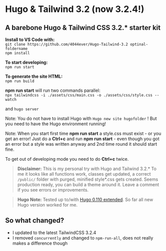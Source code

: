 # Hugo & Tailwind 3.2 (now 3.2.4!)

## A barebone Hugo & Tailwind CSS 3.2.* starter kit

**Install to VS Code with:**  
`git clone https://github.com/4044ever/Hugo-Tailwind-3.2 optinal-foldername`  
`npm install`

**To start developing:**  
`npm run start`

**To generate the site HTML:**  
`npm run build`

**npm run start** will run two commands parallel:  
`npx tailwindcss -i ./assets/css/main.css -o ./assets/css/style.css --watch`

and
`hugo server`

Note: You do not have to install Hugo with `Hugo new site hugofolder` ! But you need to have the Hugo environment running!

Note: When you start first time **npm run start** a style.css must exist - or you get an error! Just do a **Ctrl+c** and run **npm run start** - even though you got an error but a style was written anyway and 2nd time round it should start fine.

To get out of developing mode you need to do **Ctrl+c** twice.

> **Disclaimer:** This is my personal try with Hugo and Tailwind 3.2.* To me it looks like all functions work, classes get updated, a correct `/public/` folder with purged, minified style*.css gets created. Seems production ready, you can build a theme around it. Leave a comment if you see errors or improvements. 

> **Hugo Note:** Tested up to/with [Hugo 0.110 extended](https://github.com/gohugoio/hugo/releases/tag/v0.110.0). So far all new Hugo version worked for me.

## So what changed?
* I updated to the latest TailwindCSS 3.2.4
* I removed `concurrently` and changed to `npm-run-all`, does not really makes a difference though

